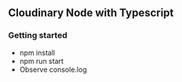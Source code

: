 ## Cloudinary Node with Typescript

### Getting started
- npm install
- npm run start 
- Observe console.log
